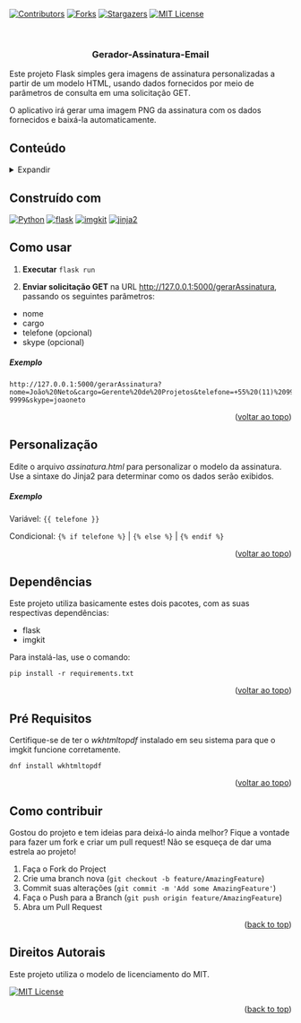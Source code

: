 <!--
*** Modelo de README: Best-README-Template.
*** https://github.com/othneildrew/Best-README-Template
-->
<a id="readme-top"></a>

[![Contributors][contributors-shield]][contributors-url] [![Forks][forks-shield]][forks-url] [![Stargazers][stars-shield]][stars-url] [![MIT License][license-shield]][license-url]

</br>
<div align="center">
  <h3>Gerador-Assinatura-Email</h3>
</div>

Este projeto Flask simples gera imagens de assinatura personalizadas a partir de um modelo HTML, usando dados fornecidos por meio de parâmetros de consulta em uma solicitação GET.

O aplicativo irá gerar uma imagem PNG da assinatura com os dados fornecidos e baixá-la automaticamente.



<!-- TABLE OF CONTENTS -->
## Conteúdo
<details>
  <summary>Expandir</summary>

- [Conteúdo](#conteúdo)
- [Construído com](#construído-com)
- [Como usar](#como-usar)
      - [Exemplo](#exemplo)
- [Personalização](#personalização)
      - [Exemplo](#exemplo-1)
- [Dependências](#dependências)
- [Pré Requisitos](#pré-requisitos)
- [Como contribuir](#como-contribuir)
- [Direitos Autorais](#direitos-autorais)
</details>


## Construído com
[![Python][python]][Python-url] [![flask][flask]][flask-url] [![imgkit][imgkit]][imgkit-url] [![jinja2][jinja2]][jinja2-url]


<!-- GETTING STARTED -->
## Como usar

1. **Executar** `flask run`

1. **Enviar solicitação GET** na URL http://127.0.0.1:5000/gerarAssinatura, passando os seguintes parâmetros:
 * nome
 * cargo
 * telefone (opcional)
 * skype (opcional)

##### Exemplo
    http://127.0.0.1:5000/gerarAssinatura?nome=João%20Neto&cargo=Gerente%20de%20Projetos&telefone=+55%20(11)%2099999-9999&skype=joaoneto

<p align="right">(<a href="#readme-top">voltar ao topo</a>)</p>

## Personalização
Edite o arquivo _assinatura.html_ para personalizar o modelo da assinatura. Use a sintaxe do Jinja2 para determinar como os dados serão exibidos.

##### Exemplo
Variável: `{{ telefone }}`

Condicional: `{% if telefone %}` | `{% else %}` | `{% endif %}`

<p align="right">(<a href="#readme-top">voltar ao topo</a>)</p>

## Dependências
Este projeto utiliza basicamente estes dois pacotes, com as suas respectivas dependências:
* flask
* imgkit

Para instalá-las, use o comando:
```console
pip install -r requirements.txt
```

<p align="right">(<a href="#readme-top">voltar ao topo</a>)</p>

## Pré Requisitos
Certifique-se de ter o _wkhtmltopdf_ instalado em seu sistema para que o imgkit funcione corretamente.
```console
dnf install wkhtmltopdf
```

<p align="right">(<a href="#readme-top">voltar ao topo</a>)</p>


<!-- CONTRIBUTING -->
## Como contribuir
Gostou do projeto e tem ideias para deixá-lo ainda melhor? Fique a vontade para fazer um fork e criar um pull request!
Não se esqueça de dar uma estrela ao projeto!

1. Faça o Fork do Project
2. Crie uma branch nova (`git checkout -b feature/AmazingFeature`)
3. Commit suas alterações (`git commit -m 'Add some AmazingFeature'`)
4. Faça o Push para a Branch (`git push origin feature/AmazingFeature`)
5. Abra um Pull Request

<!--

### Top contributors

<a href="https://github.com/antoniocarelli/GeraAssinatura/graphs/contributors">
  <img src="https://contrib.rocks/preview?repo=antoniocarelli%2FGeraAssinatura"/>
</a>

-->

<p align="right">(<a href="#readme-top">back to top</a>)</p>


<!-- LICENSE -->
## Direitos Autorais

Este projeto utiliza o modelo de licenciamento do MIT.

[![MIT License][license-shield]][license-url]

<p align="right">(<a href="#readme-top">back to top</a>)</p>

<!-- BADGES -->
<!-- https://shields.io -->
[contributors-shield]: https://img.shields.io/github/contributors/antoniocarelli/GeraAssinatura?style=for-the-badge
[contributors-url]: https://github.com/antoniocarelli/GeraAssinatura/graphs/contributors

[forks-shield]: https://img.shields.io/github/forks/antoniocarelli/GeraAssinatura?style=for-the-badge
[forks-url]: https://github.com/antoniocarelli/GeraAssinatura/network/members

[stars-shield]: https://img.shields.io/github/stars/antoniocarelli/GeraAssinatura?style=for-the-badge
[stars-url]: https://github.com/antoniocarelli/GeraAssinatura/stargazers

[python]: https://img.shields.io/badge/Python-3776AB?style=for-the-badge&logo=python&logoColor=white
[Python-url]: https://www.python.org/

[flask]: https://img.shields.io/badge/Flask-000000?style=for-the-badge&logo=flask&logoColor=white
[flask-url]: https://pypi.org/project/Flask/

[imgkit]: https://img.shields.io/badge/Imgkit-800000?style=for-the-badge&logo=imgkit&logoColor=white
[imgkit-url]: https://pypi.org/project/imgkit/

[jinja2]: https://img.shields.io/badge/Jinja2-B41717?style=for-the-badge&logo=jinja&logoColor=white
[jinja2-url]: https://jinja.palletsprojects.com/en/stable/

[MIT]: https://img.shields.io/badge/opensource-B41717?style=for-the-badge&logo=opensource&logoColor=white
[MIT-url]: https://opensource.org/license/mit

[license-shield]: https://img.shields.io/github/license/antoniocarelli/GeraAssinatura?style=for-the-badge
[license-url]: https://github.com/antoniocarelli/GeraAssinatura/blob/master/LICENSE.txt